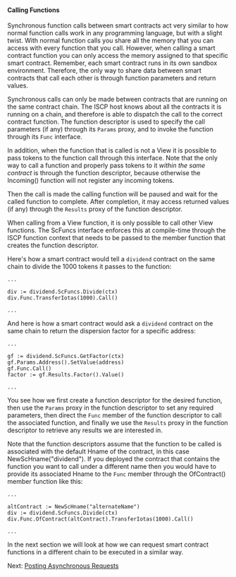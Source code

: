 #### Calling Functions

Synchronous function calls between smart contracts act very similar to how normal function
calls work in any programming language, but with a slight twist. With normal function
calls you share all the memory that you can access with every function that you call.
However, when calling a smart contract function you can only access the memory assigned to
that specific smart contract. Remember, each smart contract runs in its own sandbox
environment. Therefore, the only way to share data between smart contracts that call each
other is through function parameters and return values.

Synchronous calls can only be made between contracts that are running on the same contract
chain. The ISCP host knows about all the contracts it is running on a chain, and therefore
is able to dispatch the call to the correct contract function. The function descriptor is
used to specify the call parameters (if any) through its `Params` proxy, and to invoke the
function through its `Func` interface.

In addition, when the function that is called is not a View it is possible to pass tokens
to the function call through this interface. Note that the only way to call a function and
properly pass tokens to it _within the same contract_ is through the function descriptor,
because otherwise the Incoming() function will not register any incoming tokens.

Then the call is made the calling function will be paused and wait for the called function
to complete. After completion, it may access returned values (if any) through
the `Results` proxy of the function descriptor.

When calling from a View function, it is only possible to call other View functions. The
ScFuncs interface enforces this at compile-time through the ISCP function context that
needs to be passed to the member function that creates the function descriptor.

Here's how a smart contract would tell a `dividend` contract on the same chain to divide
the 1000 tokens it passes to the function:

```golang
...

div := dividend.ScFuncs.Divide(ctx)
div.Func.TransferIotas(1000).Call()

...
```

And here is how a smart contract would ask a `dividend` contract on the same chain to
return the dispersion factor for a specific address:

```golang
...

gf := dividend.ScFuncs.GetFactor(ctx)
gf.Params.Address().SetValue(address)
gf.Func.Call()
factor := gf.Results.Factor().Value()

...
```

You see how we first create a function descriptor for the desired function, then use
the `Params` proxy in the function descriptor to set any required parameters, then direct
the `Func` member of the function descriptor to call the associated function, and finally
we use the `Results` proxy in the function descriptor to retrieve any results we are
interested in.

Note that the function descriptors assume that the function to be called is associated
with the default Hname of the contract, in this case NewScHname("dividend"). If you
deployed the contract that contains the function you want to call under a different name
then you would have to provide its associated Hname to the `Func` member through the
OfContract() member function like this:

```golang
...

altContract := NewScHname("alternateName")
div := dividend.ScFuncs.Divide(ctx)
div.Func.OfContract(altContract).TransferIotas(1000).Call()

...
```

In the next section we will look at how we can request smart contract functions in a
different chain to be executed in a similar way.

Next: [Posting Asynchronous Requests](post.md)


